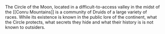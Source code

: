 The Circle of the Moon, located in a difficult-to-access valley in the midst of the [[Conru Mountains]] is a community of Druids of a large variety of races. While its existence is known in the public lore of the continent, what the Circle protects, what secrets they hide and what their history is is not known to outsiders.

